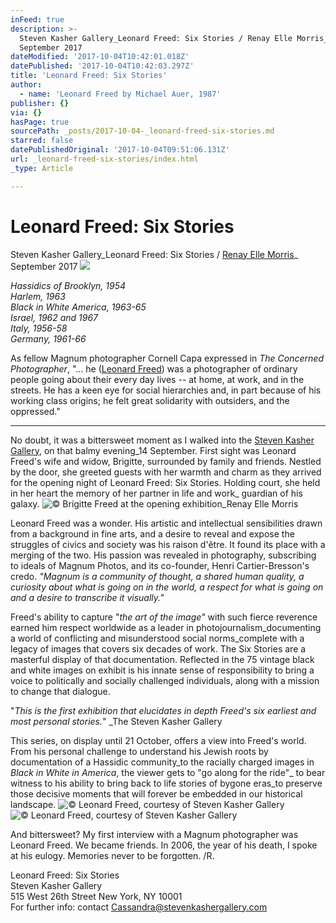 ```yaml
---
inFeed: true
description: >-
  Steven Kasher Gallery_Leonard Freed: Six Stories / Renay Elle Morris_
  September 2017
dateModified: '2017-10-04T10:42:01.018Z'
datePublished: '2017-10-04T10:42:03.297Z'
title: 'Leonard Freed: Six Stories'
author:
  - name: 'Leonard Freed by Michael Auer, 1987'
publisher: {}
via: {}
hasPage: true
sourcePath: _posts/2017-10-04-_leonard-freed-six-stories.md
starred: false
datePublishedOriginal: '2017-10-04T09:51:06.131Z'
url: _leonard-freed-six-stories/index.html
_type: Article

---
```

# Leonard Freed: Six Stories

Steven Kasher Gallery\_Leonard Freed: Six Stories / [Renay Elle Morris][0]\_ September 2017
![](https://the-grid-user-content.s3-us-west-2.amazonaws.com/ef2ce1ab-a72f-4e2f-9fef-a82b6b6a48e8.jpg)

_Hassidics of Brooklyn, 1954_  
_Harlem, 1963_  
_Black in White America, 1963-65_  
_Israel, 1962 and 1967_  
_Italy, 1956-58_  
_Germany, 1961-66_

As fellow Magnum photographer Cornell Capa expressed in _The Concerned Photographer_, "... he ([Leonard Freed][1]) was a photographer of ordinary people going about their every day lives -- at home, at work, and in the streets. He has a keen eye for social hierarchies and, in part because of his working class origins; he felt great solidarity with outsiders, and the oppressed."

---

No doubt, it was a bittersweet moment as I walked into the [Steven Kasher Gallery][2], on that balmy evening\_14 September. First sight was Leonard Freed's wife and widow, Brigitte, surrounded by family and friends. Nestled by the door, she greeted guests with her warmth and charm as they arrived for the opening night of Leonard Freed: Six Stories. Holding court, she held in her heart the memory of her partner in life and work\_ guardian of his galaxy.
![© Brigitte Freed at the opening exhibition_Renay Elle Morris ](https://the-grid-user-content.s3-us-west-2.amazonaws.com/7eee3659-381d-44dc-a36d-75b63a8c5b95.png)

Leonard Freed was a wonder. His artistic and intellectual sensibilities drawn from a background in fine arts, and a desire to reveal and expose the struggles of civics and society was his raison d'être. It found its place with a merging of the two. His passion was revealed in photography, subscribing to ideals of Magnum Photos, and its co-founder, Henri Cartier-Bresson's credo. _"Magnum is a community of thought, a shared human quality, a curiosity about what is going on in the world, a respect for what is going on and a desire to transcribe it visually."_

Freed's ability to capture "_the art of the image"_ with such fierce reverence earned him respect worldwide as a leader in photojournalism\_documenting a world of conflicting and misunderstood social norms\_complete with a legacy of images that covers six decades of work. The Six Stories are a masterful display of that documentation. Reflected in the 75 vintage black and white images on exhibit is his innate sense of responsibility to bring a voice to politically and socially challenged individuals, along with a mission to change that dialogue.

"_This is the first exhibition that elucidates in depth Freed's six earliest and most personal stories._" \_The Steven Kasher Gallery

This series, on display until 21 October, offers a view into Freed's world. From his personal challenge to understand his Jewish roots by documentation of a Hassidic community\_to the racially charged images in _Black in White in America_, the viewer gets to "go along for the ride"\_ to bear witness to his ability to bring back to life stories of bygone eras\_to preserve those decisive moments that will forever be embedded in our historical landscape.
![© Leonard Freed, courtesy of Steven Kasher Gallery](https://the-grid-user-content.s3-us-west-2.amazonaws.com/9b9c7dea-c75e-466c-9ad6-14bbbd153a87.png)
![© Leonard Freed, courtesy of Steven Kasher Gallery](https://s3-us-west-2.amazonaws.com/the-grid-img/p/9a5db35660da44aab878cd24cf1372140efce238.png)

And bittersweet? My first interview with a Magnum photographer was Leonard Freed. We became friends. In 2006, the year of his death, I spoke at his eulogy. Memories never to be forgotten. /R.

Leonard Freed: Six Stories  
Steven Kasher Gallery  
515 West 26th Street New York, NY 10001  
For further info: contact Cassandra@stevenkashergallery.com

[0]: http://arstler.com/renay-elle-morris/
[1]: http://mastersofphotography.blogspot.com/2014/08/leonard-freed.html
[2]: http://www.stevenkasher.com/